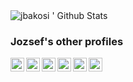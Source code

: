 <img align="left" alt="jbakosi ' Github Stats" src="https://github-readme-stats.vercel.app/api?username=jbakosi&show_icons=true&hide_border=true" />

<br />

### Jozsef's other profiles

[<img align="left" alt="jbakosi | LinkedIn" width="22px" src="https://cdn.jsdelivr.net/npm/simple-icons@v3/icons/linkedin.svg" />](https://www.linkedin.com/in/jbakosi/)
[<img align="left" alt="jbakosi | ORCID" width="22px" src="https://cdn.jsdelivr.net/npm/simple-icons@v3/icons/orcid.svg" />](https://orcid.org/0000-0002-0604-5555)
[<img align="left" alt="jbakosi | Google Scholar" width="22px" src="https://cdn.jsdelivr.net/npm/simple-icons@v3/icons/googlescholar.svg" />](https://scholar.google.com/citations?user=PqUWW90AAAAJ&hl=en)
[<img align="left" alt="jbakosi | ResearchGate" width="22px" src="https://cdn.jsdelivr.net/npm/simple-icons@v3/icons/researchgate.svg" />](https://www.researchgate.net/profile/Jozsef_Bakosi)
[<img align="left" alt="jbakosi | publons" width="22px" src="https://cdn.jsdelivr.net/npm/simple-icons@v3/icons/publons.svg" />](https://publons.com/researcher/2226632/jozsef-bakosi/)
[<img align="left" alt="jbakosi | LANL" width="22px" src="https://lanl.gov/favicon.ico" />](https://www.lanl.gov/search-capabilities/profiles/jozsef-bakosi.shtml)
